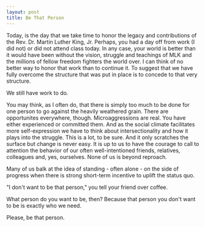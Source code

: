 ```yaml
---
layout: post
title: Be That Person
---
```


Today, is the day that we take time to honor the legacy and contributions of the Rev. Dr. Martin Luther King, Jr. Perhaps, you had a day off from work (I did not) or did not attend class today. In any case, your world is better than it would have been without the vision, struggle and teachings of MLK and the millions of fellow freedom fighters the world over. I can think of no better way to honor that work than to continue it. To suggest that we have fully overcome the structure that was put in place is to concede to that very structure. 

We still have work to do.

You may think, as I often do, that there is simply too much to be done for one person to go against the heavily weathered grain. There are opportunites everywhere, though. Microaggressions are real. You have either experienced or committed them. And as the social climate facilitates more self-expression we have to think about intersectionality and how it plays into the struggle. This is a lot, to be sure. And it only scratches the surface but change is never easy. It is up to us to have the courage to call to attention the behavior of our often well-intentioned friends, relatives, colleagues and, yes, ourselves. None of us is beyond reproach.

Many of us balk at the idea of standing - often alone - on the side of progress when there is strong short-term incentive to uplift the status quo. 

"I don't want to be that person," you tell your friend over coffee.

What person do you want to be, then? Because that person you don't want to be is exactly who we need.

Please, be that person.
